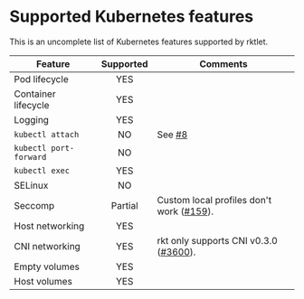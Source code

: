 # Supported Kubernetes features

This is an uncomplete list of Kubernetes features supported by rktlet.

| Feature                | Supported | Comments |
| ---------------------- |:---------:| -------- |
| Pod lifecycle          | YES       |          |
| Container lifecycle    | YES       |          |
| Logging                | YES       |          |
| `kubectl attach`       | NO        | See [#8](https://github.com/kubernetes-incubator/rktlet/issues/8) |
| `kubectl port-forward` | NO        |          |
| `kubectl exec`         | YES       |          |
| SELinux                | NO        |          |
| Seccomp                | Partial   | Custom local profiles don't work ([#159](https://github.com/kubernetes-incubator/rktlet/issues/159)). |
| Host networking        | YES       |          |
| CNI networking         | YES       | rkt only supports CNI v0.3.0 ([#3600](https://github.com/rkt/rkt/issues/3600)). |
| Empty volumes          | YES       |          |
| Host volumes           | YES       |          |
